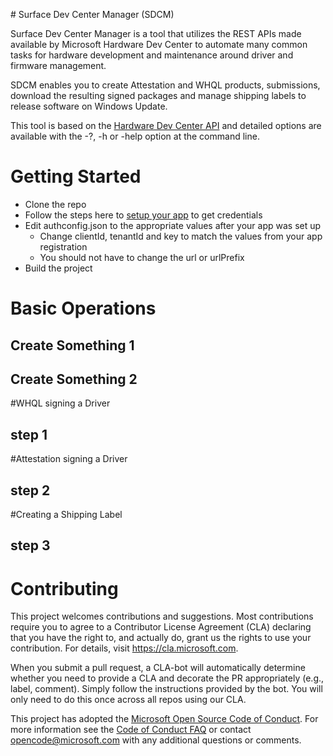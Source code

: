 ﻿﻿# ﻿﻿Surface Dev Center Manager (SDCM)Surface Dev Center Manager is a tool that utilizes the REST APIs made available by Microsoft Hardware Dev Center to automate many common tasks for hardware development and maintenance around driver and firmware management.SDCM enables you to create Attestation and WHQL products, submissions, download the resulting signed packages and manage shipping labels to release software on Windows Update.This tool is based on the[Hardware Dev Center API](https://docs.microsoft.com/en-us/windows-hardware/drivers/dashboard/dashboard-api) and detailed options are available with the -?, -h or -help option at the command line.# Getting Started- Clone the repo- Follow the steps here to [setup your app](https://docs.microsoft.com/en-us/windows-hardware/drivers/dashboard/dashboard-api#associate-an-azure-ad-application-with-your-windows-dev-center-account) to get credentials- Edit authconfig.json to the appropriate values after your app was set up    - Change clientId, tenantId and key to match the values from your app registration    - You should not have to change the url or urlPrefix- Build the project# Basic Operations## Create Something 1## Create Something 2#WHQL signing a Driver## step 1#Attestation signing a Driver## step 2#Creating a Shipping Label## step 3# ContributingThis project welcomes contributions and suggestions.  Most contributions require you to agree to aContributor License Agreement (CLA) declaring that you have the right to, and actually do, grant usthe rights to use your contribution. For details, visit https://cla.microsoft.com.When you submit a pull request, a CLA-bot will automatically determine whether you need to providea CLA and decorate the PR appropriately (e.g., label, comment). Simply follow the instructionsprovided by the bot. You will only need to do this once across all repos using our CLA.This project has adopted the [Microsoft Open Source Code of Conduct](https://opensource.microsoft.com/codeofconduct/).For more information see the [Code of Conduct FAQ](https://opensource.microsoft.com/codeofconduct/faq/) orcontact [opencode@microsoft.com](mailto:opencode@microsoft.com) with any additional questions or comments.
